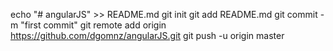 echo "# angularJS" >> README.md
git init
git add README.md
git commit -m "first commit"
git remote add origin https://github.com/dgomnz/angularJS.git
git push -u origin master
